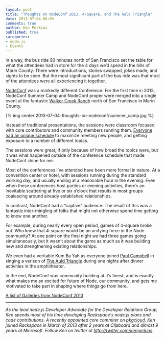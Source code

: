 ```yaml
---
layout: post
title: "Thoughts on NodeConf 2013, 4-Square, and The Auld Triangle"
date: 2013-07-04 08:00
comments: true
author: Ken Perkins
published: true
categories:
- node.js
- Events
---
```

In a way, the bus ride 90 minutes north of San Francisco set the table for what the attendees had in store for the 4 days we’d spend in the hills of Marin County. There were introductions, stories swapped, jokes made, and sights to be seen. But the most significant part of the bus ride  was that most of the attendees were all experiencing it together.

[NodeConf][1] was a markedly different Conference. For the first time in 2013, NodeConf Summer Camp and NodeConf proper were merged into a single event at the fantastic [Walker Creek Ranch][2] north of San Francisco in Marin County.<!--More-->

{% img center 2013-07-04-thoughts-on-nodeconf/summer_camp.jpg %}

Instead of traditional presentations, the sessions were classroom focused with core contributors and community members running them. [Everyone had an unique schedule][3] to maximize meeting new people, and getting exposure to a number of different topics.

The sessions were great, if only because of how broad the topics were, but it was what happened outside of the conference schedule that made NodeConf shine for me.

Most of the conferences I’ve attended have been more formal in nature. At a convention center or hotel, with sessions running during the standard working day, and usually ending at a reasonable hour in the evening. Even when these conferences host parties or evening activities, there’s an inevitable scattering at five or six o’clock that results in most groups coalescing around already established relationships.

In contrast, NodeConf had a “captive" audience. The result of this was a fantastic inter-mingling of folks that might not otherwise spend time getting to know one another. 

For example, during nearly every open period, games of 4-square broke out. Who knew that 4-square would be an unifying force in the Node community? At one point on the final night we had three games going simultaneously, but it wasn’t about the game as much as it was building new and strengthening existing relationships. 

We even had a veritable Kum Ba Yah as everyone joined [Paul Campbell][4] in singing a verison of [The Auld Triangle][5] during one nights after dinner activities in the amphitheater.

In the end, NodeConf was community building at it’s finest, and is exactly what makes me so excited for future of Node, our community, and gets me motivated to take part in shaping where things go from here.

[A list of Galleries from NodeConf 2013][6]

-----
_As the lead node.js Developer Advocate for the Developer Relations Group, Ken spends most of his time developing Rackspace's node.js plans and code contributions. A recently appointed core commiter on [pkgcloud](https://github.com/nodejitsu/pkgcloud), Ken joined Rackspace in March of 2013 after 2 years at Clipboard and almost 9 years at Microsoft. Follow Ken on twitter at <http://twitter.com/kenperkins>_

[1]: http://www.nodeconf.com/
[2]: http://www.walkercreekranch.org/
[3]: https://github.com/mikeal/nodeconf2013/issues/22
[4]: https://twitter.com/paulca
[5]: http://en.wikipedia.org/wiki/The_Auld_Triangle
[6]: https://github.com/mikeal/nodeconf2013/issues/20